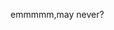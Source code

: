 emmmmm,may never?
<!---
CoOkTiMsTeVeJoBs/CoOkTiMsTeVeJoBs is a ✨ special ✨ repository because its `README.md` (this file) appears on your GitHub profile.
You can click the Preview link to take a look at your changes.
--->
